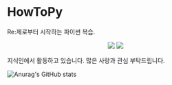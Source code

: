 # HowToPy
Re:제로부터 시작하는 파이썬 복습.

<p align="center">
  <a href="https://discord.gg" target="_blank"><img src="https://img.shields.io/badge/매코＃0663-5865F2?style=plastic&logo=Discord&logoColor=5865F2"/></a>
  <a href="https://discord.gg" target="_blank"><img src="https://img.shields.io/badge/seokjw0727-181717?style=plastic&logo=Github&logoColor=181717"/></a>
</p>

지식인에서 활동하고 있습니다.
많은 사랑과 관심 부탁드립니다.


![Anurag's GitHub stats](https://github-readme-stats.vercel.app/api?username=seokjw0727&show_icons=true&theme=radical)


